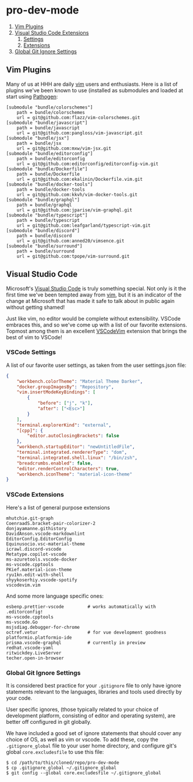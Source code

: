 # pro-dev-mode

1. [Vim Plugins](#vim-plugins)
1. [Visual Studio Code Extensions](#visual-studio-code)  
	1. [Settings](#vscode-settings)
	1. [Extensions](#vscode-extensions)
1. [Global Git Ignore Settings](#global-git-ignore-settings)

## Vim Plugins

Many of us at HHH are daily [vim]() users and enthusiasts.
Here is a list of plugins we've been known to use (installed as
submodules and loaded at start using [Pathogen]():

```
[submodule "bundle/colorschemes"]
	path = bundle/colorschemes
	url = git@github.com:flazz/vim-colorschemes.git
[submodule "bundle/javascript"]
	path = bundle/javascript
	url = git@github.com:pangloss/vim-javascript.git
[submodule "bundle/jsx"]
	path = bundle/jsx
	url = git@github.com:mxw/vim-jsx.git
[submodule "bundle/editorconfig"]
	path = bundle/editorconfig
	url = git@github.com:editorconfig/editorconfig-vim.git
[submodule "bundle/Dockerfile"]
	path = bundle/Dockerfile
	url = git@github.com:ekalinin/Dockerfile.vim.git
[submodule "bundle/docker-tools"]
	path = bundle/docker-tools
	url = git@github.com:kkvh/vim-docker-tools.git
[submodule "bundle/graphql"]
	path = bundle/graphql
	url = git@github.com:jparise/vim-graphql.git
[submodule "bundle/typescript"]
	path = bundle/typescript
	url = git@github.com:leafgarland/typescript-vim.git
[submodule "bundle/discord"]
	path = bundle/discord
	url = git@github.com:anned20/vimsence.git
[submodule "bundle/surround"]
	path = bundle/surround
	url = git@github.com:tpope/vim-surround.git
```

## Visual Studio Code

Microsoft's [Visual Studio Code][vscode] is truly something special. Not only is it the first time we've been tempted
away from [vim](), but it is an indicator of the change at Microsoft
that has made it safe to talk about in public again without getting
shamed!

Just like vim, no editor would be complete without extensibility. VSCode embraces this,
and so we've come up with a list of our favorite extensions. Topmost among
them is an excellent [VSCodeVim]() extension that brings the best of vim
to VSCode!

### VSCode Settings

A list of our favorite user settings, as taken from the user settings.json file:

```json
{
    "workbench.colorTheme": "Material Theme Darker",
    "docker.groupImagesBy": "Repository",
    "vim.insertModeKeyBindings": [
        {
            "before": ["j", "k"],
            "after": ["<Esc>"]
        }
    ],
    "terminal.explorerKind": "external",
    "[cpp]": {
        "editor.autoClosingBrackets": false
    },
    "workbench.startupEditor": "newUntitledFile",
    "terminal.integrated.rendererType": "dom",
    "terminal.integrated.shell.linux": "/bin/zsh",
    "breadcrumbs.enabled": false,
    "editor.renderControlCharacters": true,
    "workbench.iconTheme": "material-icon-theme"
}
```

### VSCode Extensions

Here's a list of general purpose extensions 

```
mhutchie.git-graph
CoenraadS.bracket-pair-colorizer-2
donjayamanne.githistory
DavidAnson.vscode-markdownlint
EditorConfig.EditorConfig
Equinusocio.vsc-material-theme
icrawl.discord-vscode
Metatype.copilot-vscode
ms-azuretools.vscode-docker
ms-vscode.cpptools
PKief.material-icon-theme
ryu1kn.edit-with-shell
shyykoserhiy.vscode-spotify
vscodevim.vim
```

And some more language specific ones:

```
esbenp.prettier-vscode         # works automatically with .editorconfig!
ms-vscode.cpptools
ms-vscode.Go
msjsdiag.debugger-for-chrome
octref.vetur                   # for vue development goodness
platformio.platformio-ide
prisma.vscode-graphql          # currently in preview
redhat.vscode-yaml
ritwickdey.LiveServer
techer.open-in-browser
```

### Global Git Ignore Settings

It is considered best practice for your `.gitignore` file to only have ignore statements
relevant to the languages, libraries and tools used directly by your code.

User specific ignores, (those typically related to your choice of development platform, consisting
of editor and operating system), are better off configured in git globally.

We have included a good set of ignore statements that should cover any choice of OS, as well as
vim or vscode.  To add these, copy the `.gitignore_global` file to your user home directory,
and configure git's global `core.excludesfile` to use this file:


```
$ cd /path/to/this/cloned/repo/pro-dev-mode
$ cp .gitignore_global ~/.gitignore_global
$ git config --global core.excludesfile ~/.gitignore_global
```


[Pathogen]: https://github.com/tpope/vim-pathogen
[vscode]: https://code.visualstudio.com
[VSCodeVim]: https://marketplace.visualstudio.com/items?itemName=vscodevim.vim
[vim]: https://www.vim.org

